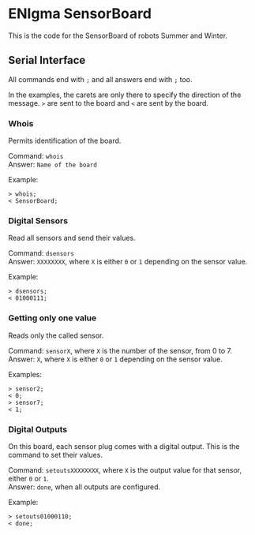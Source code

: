 ENIgma SensorBoard
==================

This is the code for the SensorBoard of robots Summer and Winter.

## Serial Interface

All commands end with `;` and all answers end with `;` too.

In the examples, the carets are only there to specify the direction of the message.
`>` are sent to the board and `<` are sent by the board.

### Whois

Permits identification of the board.

Command: `whois`  
Answer: `Name of the board`

Example:
```
> whois;
< SensorBoard;
```

### Digital Sensors

Read all sensors and send their values.

Command: `dsensors`  
Answer: `XXXXXXXX`, where `X` is either `0` or `1` depending on the sensor value.

Example:
```
> dsensors;
< 01000111;
```

### Getting only one value

Reads only the called sensor.

Command: `sensorX`, where `X` is the number of the sensor, from 0 to 7.  
Answer: `X`, where `X` is either `0` or `1` depending on the sensor value.

Examples:
```
> sensor2;
< 0;
> sensor7;
< 1;
```

### Digital Outputs

On this board, each sensor plug comes with a digital output.
This is the command to set their values.

Command: `setoutsXXXXXXXX`, where `X` is the output value for that sensor, either `0` or `1`.  
Answer: `done`, when all outputs are configured.

Example:
```
> setouts01000110;
< done;
```
